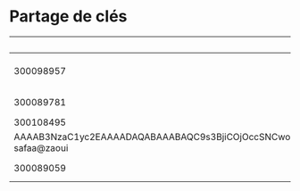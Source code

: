 # Partage de clés


| ID      |    Host        | Public Key             |
|---------|----------------|------------------------|
|300098957|                | ssh-rsa AAAAB3NzaC1yc2EAAAADAQABAAABAQDo7JYVkW++RjBW3AjOsQobOSqzlu04LZI2MOPHR47jNDomsgwOS7uu7JEsB1dEt/YcbdUHAaRHJwrVdlSeMJKhGELW1AuYGHMaF4KBqHNogCepuqLyav7catGNQioPHi0jyZTS9vLNcNkCrFlXQmC3yRHLUPKHWfBtZgR7ISVMAUzr8QTMhwrjNkCQ3FG/+JP2LzC4V2mM9ntTdiNCKgRNU3u9QBaHrcaD7kPh3HmC+aINLbLmr3yLBR+eVowhj/nCLgOvKSGQW7PJ7ys8IeY0YH82K2rBGmZkq1XRkjYLqyAIBDSW2JrZIFcmDGInZtBN1NwBOos2v4sZyv29E1LL 300098957@GHP0YM2 |
|300089781|                | ssh-rsa AAAAB3NzaC1yc2EAAAADAQABAAABAQDU+4KYDxFhkFwHM9mZeFBmqSr4+RdHIfPM1b5w6soKOOTMd7ekncjg7lIVv6sFe1pUCO6FLVhe3+8Uqz0lkPFL2TARRGK6fyN/nVC3lPjgCvlFqXRCuuihilK0UZOiXJX9g7nLWXPY0dqo8jCEAK6gs0FtPSeeCY0Yy/YZc+7TSgZvw0+js4X2KkYCkn8i8eyXVNsEKRQJLjrINeSoKG14+/Fq2sl+/4EqRSgl2IeIbPaRV7QgPQBfwsR2ttlQ9SLQcLuz7j5lbfiqdgzZalHwXHBjEgXlDs1yeWnF/3Y7v0cptm4CyuuUoSdVpP3ok74TqSJU1p/qh5J3gK/Keajz amelie@dubois |
|300108495|                | ssh-rsa 
AAAAB3NzaC1yc2EAAAADAQABAAABAQC9s3BjiCOjOccSNCwort5Z7dzyDOp5Kv2EAGYvu8u4DWfSmZQnSRnout6giv01syVk9IT2IJ6ZWQ1wHjAIgGDDp0mxsJL+hQfFXVdnUuwLuusK4Nt8QVS6e1ScFXL9oMLfGhoC0qWfR/zJLBpitkbolRhT0RdvlEmlf//6Qi31BVKuS387jdGCwxEt1swa9PaU2p2MHrW7lJrhwdKVr3RlJkjTHWXX1KZgEPOit0mGHG+tvmq90yRL3nmKpgCxVyC7UGgTXzGYdHtQnjfJuSU1KPSxNL2ZaTPGoz8cdQOxFyGBuUCadYry6qh1untoCrUC/+FypCe5hu1hep2aJtf safaa@zaoui |
|300089059|                | ssh-rsa AAAAB3NzaC1yc2EAAAADAQABAAABAQDaFkcQC1ySb6pjbXdjSrw+AhfNJIh0+6NEyo/g1ctd3ZYRawbDT71lWQsUOTFHL8SNHe3aMx2F+um+idC4ZfXKC//zjKxizMpmV6JDYBq/ny9smu4D3+V3HjoZLdMLtA9PfxPAmK9uWD9xEm725Fs8ugGmpzmzRLlTQYzbskrcze80jJORH49HKa1NZ3NCJPccYSIDiBODc40K+CAf15xiG2kCcjSFoceaPdZDXiOuGSu76STc2jnxOA7eRXmqi5CixVSoQu4VXlWv1JrQ9MDVnN1wdIMunZ2rYvN5JyxyjZN6y6Pt2VN8PKfBWDTKnKO/d/mn1Wh7Tk7I/fcyfqz/ fabienpaul@fabien |

 
